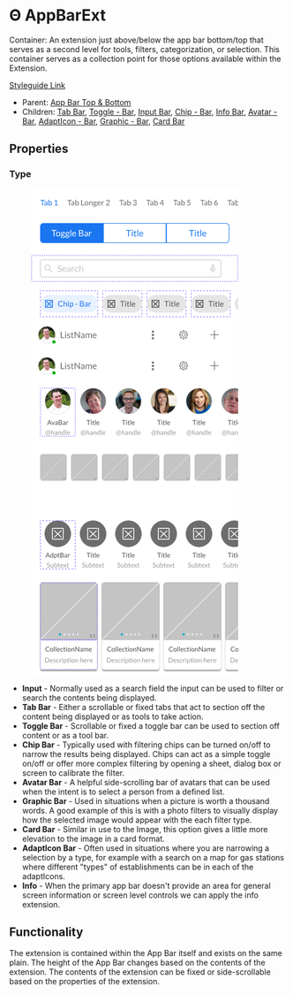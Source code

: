 # Θ AppBarExt

Container: An extension just above/below the app bar bottom/top that serves as a second level for tools, filters, categorization, or selection. This container serves as a collection point for those options available within the Extension.

[Styleguide Link](https://zpl.io/VOLqdEL)

* Parent: [App Bar Top & Bottom](./)
* Children: [Tab Bar](../tab-bar.md), [Toggle - Bar](../../overview/toggle/toggle-bar.md), [Input Bar](broken-reference), [Chip - Bar](../../overview/chip/chip-bar.md), [Info Bar](broken-reference), [Avatar - Bar](../../overview/avatar/avatar-bar.md), [AdaptIcon - Bar](../../overview/adapticon/adapticon-bar.md), [Graphic - Bar](../../overview/graphic/graphic-bar.md), [Card Bar](../../ks-modules/card-view/card-bar.md)

## Properties

### Type

<figure><img src="../../../.gitbook/assets/Extension.png" alt=""><figcaption></figcaption></figure>

* **Input** - Normally used as a search field the input can be used to filter or search the contents being displayed.
* **Tab Bar** - Either a scrollable or fixed tabs that act to section off the content being displayed or as tools to take action.
* **Toggle Bar** - Scrollable or fixed a toggle bar can be used to section off content or as a tool bar.
* **Chip Bar** - Typically used with filtering chips can be turned on/off to narrow the results being displayed. Chips can act as a simple toggle on/off or offer more complex filtering by opening a sheet, dialog box or screen to calibrate the filter.
* **Avatar Bar** - A helpful side-scrolling bar of avatars that can be used when the intent is to select a person from a defined list.
* **Graphic Bar** - Used in situations when a picture is worth a thousand words. A good example of this is with a photo filters to visually display how the selected image would appear with the each filter type.
* **Card Bar** - Similar in use to the Image, this option gives a little more elevation to the image in a card format.
* **AdaptIcon Bar** - Often used in situations where you are narrowing a selection by a type, for example with a search on a map for gas stations where different "types" of establishments can be in each of the adaptIcons.
* **Info** - When the primary app bar doesn't provide an area for general screen information or screen level controls we can apply the info extension.

## Functionality

The extension is contained within the App Bar itself and exists on the same plain. The height of the App Bar changes based on the contents of the extension. The contents of the extension can be fixed or side-scrollable based on the properties of the extension.
